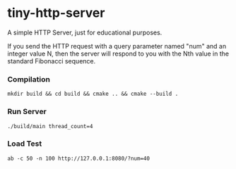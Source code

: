 # tiny-http-server
A simple HTTP Server, just for educational purposes.

If you send the HTTP request with a query parameter named "num" and an integer value N, then the server will respond to you with the Nth value in the standard Fibonacci sequence.

### Compilation
```
mkdir build && cd build && cmake .. && cmake --build .
```

### Run Server
```
./build/main thread_count=4
```

### Load Test
```
ab -c 50 -n 100 http://127.0.0.1:8080/?num=40
```